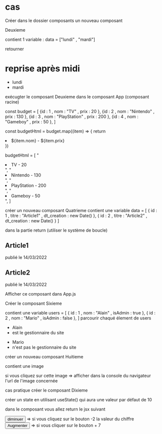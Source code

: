 # cas

Créer dans le dossier composants un nouveau composant

Deuxieme

contient 1 variable :
data = ["lundi" , "mardi"]

retourner 
<h1>reprise après midi</h1>
<ul>
    <li>lundi</li>
    <li>mardi</li>
</ul>

exécugter le composant Deuxieme dans le composant App (composant racine)


const budget = [
        {id : 1 , nom : "TV" , prix : 20 },
        {id : 2 , nom : "Nintendo" , prix : 130 },
        {id : 3 , nom : "PlayStation" , prix : 200 },
        {id : 4 , nom : "Gameboy" , prix : 50 },
    ]

const  budgetHtml = budget.map((item) => { 
    return <li>${item.nom} - ${item.prix}</li>
})

budgetHtml = [
    "<li>TV - 20</li>",
    "<li>Nintendo - 130</li>",
    "<li>PlayStation - 200</li>",
    "<li>Gameboy - 50</li>",
]

créer un nouveau composant Quatrieme
contient une variable data = [
    { id : 1 , titre : "Article1" , dt_creation : new Date() },
    { id : 2 , titre : "Article2" , dt_creation : new Date() }
]

dans la partie return (utiliser le système de boucle)
<article>
    <h2>Article1</h2>
    <time>publié le 14/03/2022</time>
</article>
<article>
    <h2>Article2</h2>
    <time>publié le 14/03/2022</time>
</article>

Afficher ce composant dans App.js 

Créer le composant Sixieme

contient une variable users = [
    { id : 1 , nom : "Alain" , isAdmin : true },
    { id : 2 , nom : "Mario" , isAdmin : false },
]
parcourir chaqué élement de users
<ul>
    <li>Alain</li>
    <li>est le gestionnaire du site</li>
</ul>
<ul>
    <li>Mario</li>
    <li>n'est pas le gestionnaire du site</li>
</ul>


créer un nouveau composant Huitieme

contient une image 

si vous cliquez sur cette image => afficher dans la console du navigateur l'url de l'image concernée 


cas pratique 
créer le composant Dixieme

créer un state en utilisant useState() qui aura une valeur par défaut de 10

dans le composant vous allez return le jsx suivant

<button>diminuer</button> => si vous cliquez sur le bouton -2
<span> la valeur du chiffre </span>
<button>Augmenter</button> => si vous cliquer sur le bouton + 7